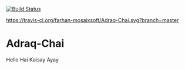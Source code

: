 [![Build Status](https://travis-ci.org/farhan-mosaixsoft/Adraq-Chai.svg?branch=master)](https://travis-ci.org/farhan-mosaixsoft/Adraq-Chai)

https://travis-ci.org/farhan-mosaixsoft/Adraq-Chai.svg?branch=master

# Adraq-Chai

Hello Hai Kaisay Ayay
